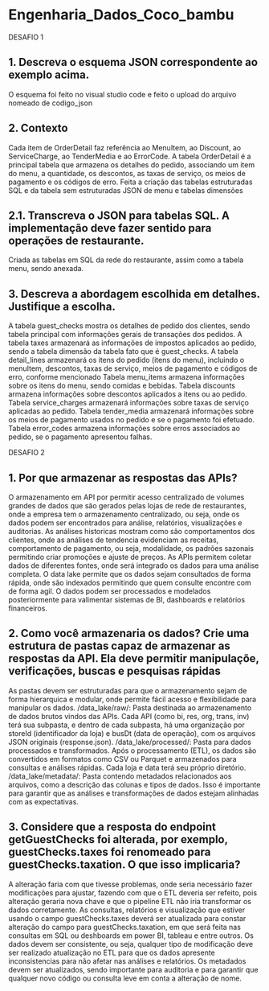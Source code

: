 # Engenharia_Dados_Coco_bambu

DESAFIO 1
## 1. Descreva o esquema JSON correspondente ao exemplo acima.
O esquema foi feito no visual studio code e feito o upload do arquivo nomeado de codigo_json
  
## 2. Contexto
Cada item de OrderDetail faz referência ao MenuItem, ao Discount, ao ServiceCharge, ao TenderMedia e ao ErrorCode.
A tabela OrderDetail é a principal tabela que armazena os detalhes do pedido, associando um item do menu, a quantidade, os descontos, as taxas de serviço, os meios de pagamento e os códigos de erro.
Feita a criação das tabelas estruturadas SQL e da tabela sem estruturadas JSON de menu e tabelas dimensões
## 2.1. Transcreva o JSON para tabelas SQL. A implementação deve fazer sentido para operações de restaurante.
Criada as tabelas em SQL da rede do restaurante, assim como a tabela menu, sendo anexada.

## 3. Descreva a abordagem escolhida em detalhes. Justifique a escolha.
A tabela guest_checks mostra os detalhes de pedido dos clientes, sendo tabela principal com informações gerais de transações dos pedidos. A tabela taxes armazenará as informações de impostos aplicados ao pedido, sendo a tabela dimensão da tabela fato que é guest_checks. A tabela detail_lines armazenará os itens do pedido (itens do menu), incluindo o menuItem, descontos, taxas de serviço, meios de pagamento e códigos de erro, conforme mencionado Tabela menu_items armazena informações sobre os itens do menu, sendo comidas e bebidas. Tabela discounts armazena informações sobre descontos aplicados a itens ou ao pedido. Tabela service_charges armazenará informações sobre taxas de serviço aplicadas ao pedido. Tabela tender_media armazenará informações sobre os meios de pagamento usados no pedido e se o pagamento foi efetuado. Tabela error_codes armazena informações sobre erros associados ao pedido, se o pagamento apresentou falhas.

DESAFIO 2

## 1. Por que armazenar as respostas das APIs?
O armazenamento em API por permitir acesso centralizado de volumes grandes de dados que são gerados pelas lojas de rede de restaurantes, onde a empresa tem o armazenamento centralizado, ou seja, onde os dados podem ser encontrados para análise, relatórios, visualizações e auditorias. As análises historicas mostram como são comportamentos dos clientes, onde as análises de tendencia evidenciam as receitas, comportamento de pagamento, ou seja, modalidade, os padrões sazonais permitindo criar promoções e ajuste de preços. As APIs permitem coletar dados de diferentes fontes, onde será integrado os dados para uma análise completa. O data lake permite que os dados sejam consultados de forma rápida, onde são indexados permitindo que quem consulte encontre com de forma agil. O dados podem ser processados e modelados posteriormente para valimentar sistemas de BI, dashboards e relatórios financeiros.

## 2. Como você armazenaria os dados? Crie uma estrutura de pastas capaz de armazenar as respostas da API. Ela deve permitir manipulaçõe, verificações, buscas e pesquisas rápidas
As pastas devem ser estruturadas para que o armazenamento sejam de forma hierarquica e modular, onde permite fácil acesso e flexibilidade para manipular os dados. /data_lake/raw/: Pasta destinada ao armazenamento de dados brutos vindos das APIs. Cada API (como bi, res, org, trans, inv) terá sua subpasta, e dentro de cada subpasta, há uma organização por storeId (identificador da loja) e busDt (data de operação), com os arquivos JSON originais (response.json).
/data_lake/processed/: Pasta para dados processados e transformados. Após o processamento (ETL), os dados são convertidos em formatos como CSV ou Parquet e armazenados para consultas e análises rápidas. Cada loja e data terá seu próprio diretório.
/data_lake/metadata/: Pasta contendo metadados relacionados aos arquivos, como a descrição das colunas e tipos de dados. Isso é importante para garantir que as análises e transformações de dados estejam alinhadas com as expectativas.

## 3. Considere que a resposta do endpoint getGuestChecks foi alterada, por exemplo, guestChecks.taxes foi renomeado para guestChecks.taxation. O que isso implicaria?
A alteração faria com que tivesse problemas, onde seria necessário fazer modificações para ajustar, fazendo com que o ETL deveria ser refeito, pois alteração geraria nova chave e que o pipeline ETL não iria transformar os dados corretamente. As consultas, relatórios e visualização que estiver usando o campo guestChecks.taxes deverá ser atualizada para constar alteração do campo para guestChecks.taxation, em que será feita nas consultas em SQL ou deshboards em power BI, tableau e entre outros. Os dados devem ser consistente, ou seja, qualquer tipo de modificação deve ser realizado atualização no ETL para que os dados apresente inconsistencias para não afetar nas análises e relatórios. Os metadados devem ser atualizados, sendo importante para auditoria e para garantir que qualquer novo código ou consulta leve em conta a alteração de nome.

